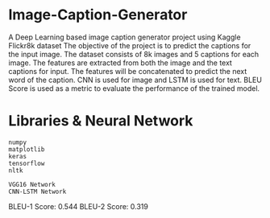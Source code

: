 # Image-Caption-Generator
A Deep Learning based image caption generator project using Kaggle Flickr8k dataset
The objective of the project is to predict the captions for the input image. The dataset consists of 8k images and 5 captions for each image. The features are extracted from both the image and the text captions for input. The features will be concatenated to predict the next word of the caption. CNN is used for image and LSTM is used for text. BLEU Score is used as a metric to evaluate the performance of the trained model.

# Libraries & Neural Network

    numpy
    matplotlib
    keras
    tensorflow
    nltk
    
    VGG16 Network
    CNN-LSTM Network

BLEU-1 Score: 0.544 BLEU-2 Score: 0.319

